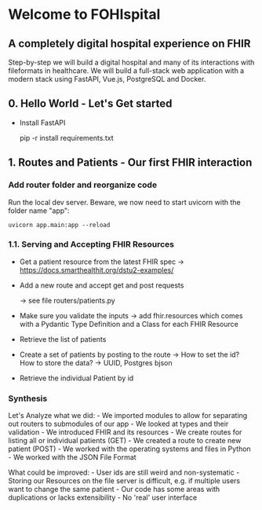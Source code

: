 # Welcome to FOHIspital

## A completely digital hospital experience on FHIR

Step-by-step we will build a digital hospital and many of its interactions with fileformats in healthcare. We will build a full-stack web application with a modern stack using FastAPI, Vue.js, PostgreSQL and Docker.

## 0. Hello World - Let's Get started

- Install FastAPI

    pip -r install requirements.txt

## 1. Routes and Patients - Our first FHIR interaction

### Add router folder and reorganize code

Run the local dev server. Beware, we now need to start uvicorn with the folder name "app":

    uvicorn app.main:app --reload


### 1.1. Serving and Accepting FHIR Resources

- Get a patient resource from the latest FHIR spec
    -> https://docs.smarthealthit.org/dstu2-examples/

- Add a new route and accept get and post requests

    -> see file routers/patients.py

- Make sure you validate the inputs
    -> add fhir.resources which comes with a Pydantic Type Definition and a Class for each FHIR Resource


- Retrieve the list of patients

- Create a set of patients by posting to the route
    -> How to set the id? How to store the data?
    -> UUID, Postgres bjson

- Retrieve the individual Patient by id


### Synthesis

Let's Analyze what we did:
    - We imported modules to allow for separating out routers to submodules of our app
    - We looked at types and their validation
    - We introduced FHIR and its resources
    - We create routes for listing all or individual patients (GET)
    - We created a route to create new patient (POST)
    - We worked with the operating systems and files in Python
    - We worked with the JSON File Format

What could be improved:
    - User ids are still weird and non-systematic
    - Storing our Resources on the file server is difficult, e.g. if multiple users want to change the same patient
    - Our code has some areas with duplications or lacks extensibility
    - No 'real' user interface

